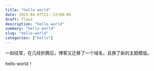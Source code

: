 ```yaml
---
title: "hello world"
date: 2023-04-07T22::22+08:00
draft: flase
description: "hello world"
summary: "hello world"
slug: "hello-world"
categories: ["hello"]
---
```



一如往常，在几经折腾后，博客又迁移了一个域名，且换了新的主题模版。

hello world！


 
 